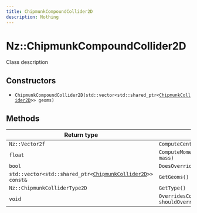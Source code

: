 ```yaml
---
title: ChipmunkCompoundCollider2D
description: Nothing
---
```


# Nz::ChipmunkCompoundCollider2D

Class description

## Constructors

- `ChipmunkCompoundCollider2D(std::vector<std::shared_ptr<`[`ChipmunkCollider2D`](documentation/generated/ChipmunkPhysics2D/ChipmunkCollider2D.md)`>> geoms)`

## Methods

| Return type | Signature |
| ----------- | --------- |
| `Nz::Vector2f` | `ComputeCenterOfMass()` |
| `float` | `ComputeMomentOfInertia(float mass)` |
| `bool` | `DoesOverrideCollisionProperties()` |
| `std::vector<std::shared_ptr<`[`ChipmunkCollider2D`](documentation/generated/ChipmunkPhysics2D/ChipmunkCollider2D.md)`>> const&` | `GetGeoms()` |
| `Nz::ChipmunkColliderType2D` | `GetType()` |
| `void` | `OverridesCollisionProperties(bool shouldOverride)` |
